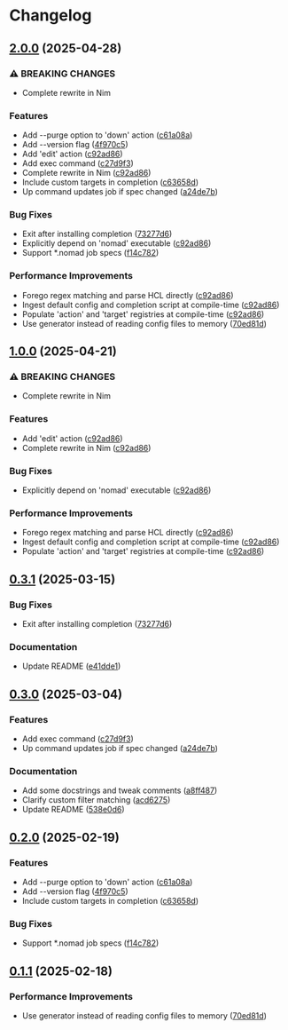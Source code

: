 # Changelog

## [2.0.0](https://github.com/cycneuramus/nmgr/compare/v1.0.0...v2.0.0) (2025-04-28)


### ⚠ BREAKING CHANGES

* Complete rewrite in Nim

### Features

* Add --purge option to 'down' action ([c61a08a](https://github.com/cycneuramus/nmgr/commit/c61a08a57e48f31dde597d4b745aa56761b0b840))
* Add --version flag ([4f970c5](https://github.com/cycneuramus/nmgr/commit/4f970c5df2658daedf93e82de63960d77cd7f7a6))
* Add 'edit' action ([c92ad86](https://github.com/cycneuramus/nmgr/commit/c92ad86078263dc912325bfc45953e551183a637))
* Add exec command ([c27d9f3](https://github.com/cycneuramus/nmgr/commit/c27d9f36e1e7b93e485e125b55d075e421fbb21b))
* Complete rewrite in Nim ([c92ad86](https://github.com/cycneuramus/nmgr/commit/c92ad86078263dc912325bfc45953e551183a637))
* Include custom targets in completion ([c63658d](https://github.com/cycneuramus/nmgr/commit/c63658d66a56277ff9b29b240f4d5ded2a8112f5))
* Up command updates job if spec changed ([a24de7b](https://github.com/cycneuramus/nmgr/commit/a24de7bafb1c584d9e147273a6227063a3174958))


### Bug Fixes

* Exit after installing completion ([73277d6](https://github.com/cycneuramus/nmgr/commit/73277d6b5e2943d7a0b23315c142e2c7f12f7d81))
* Explicitly depend on 'nomad' executable ([c92ad86](https://github.com/cycneuramus/nmgr/commit/c92ad86078263dc912325bfc45953e551183a637))
* Support *.nomad job specs ([f14c782](https://github.com/cycneuramus/nmgr/commit/f14c78291d005a198c91ad50a40892aa8cf4c384))


### Performance Improvements

* Forego regex matching and parse HCL directly ([c92ad86](https://github.com/cycneuramus/nmgr/commit/c92ad86078263dc912325bfc45953e551183a637))
* Ingest default config and completion script at compile-time ([c92ad86](https://github.com/cycneuramus/nmgr/commit/c92ad86078263dc912325bfc45953e551183a637))
* Populate 'action' and 'target' registries at compile-time ([c92ad86](https://github.com/cycneuramus/nmgr/commit/c92ad86078263dc912325bfc45953e551183a637))
* Use generator instead of reading config files to memory ([70ed81d](https://github.com/cycneuramus/nmgr/commit/70ed81d73bc4e2a7c1b4859a60918a18e8e86d08))

## [1.0.0](https://github.com/cycneuramus/nmgr/compare/v0.3.1...v1.0.0) (2025-04-21)


### ⚠ BREAKING CHANGES

* Complete rewrite in Nim

### Features

* Add 'edit' action ([c92ad86](https://github.com/cycneuramus/nmgr/commit/c92ad86078263dc912325bfc45953e551183a637))
* Complete rewrite in Nim ([c92ad86](https://github.com/cycneuramus/nmgr/commit/c92ad86078263dc912325bfc45953e551183a637))


### Bug Fixes

* Explicitly depend on 'nomad' executable ([c92ad86](https://github.com/cycneuramus/nmgr/commit/c92ad86078263dc912325bfc45953e551183a637))


### Performance Improvements

* Forego regex matching and parse HCL directly ([c92ad86](https://github.com/cycneuramus/nmgr/commit/c92ad86078263dc912325bfc45953e551183a637))
* Ingest default config and completion script at compile-time ([c92ad86](https://github.com/cycneuramus/nmgr/commit/c92ad86078263dc912325bfc45953e551183a637))
* Populate 'action' and 'target' registries at compile-time ([c92ad86](https://github.com/cycneuramus/nmgr/commit/c92ad86078263dc912325bfc45953e551183a637))

## [0.3.1](https://github.com/cycneuramus/nmgr/compare/v0.3.0...v0.3.1) (2025-03-15)


### Bug Fixes

* Exit after installing completion ([73277d6](https://github.com/cycneuramus/nmgr/commit/73277d6b5e2943d7a0b23315c142e2c7f12f7d81))


### Documentation

* Update README ([e41dde1](https://github.com/cycneuramus/nmgr/commit/e41dde102f1a39c5f9cf8cc3e6c619187ac7e3c6))

## [0.3.0](https://github.com/cycneuramus/nmgr/compare/v0.2.0...v0.3.0) (2025-03-04)


### Features

* Add exec command ([c27d9f3](https://github.com/cycneuramus/nmgr/commit/c27d9f36e1e7b93e485e125b55d075e421fbb21b))
* Up command updates job if spec changed ([a24de7b](https://github.com/cycneuramus/nmgr/commit/a24de7bafb1c584d9e147273a6227063a3174958))


### Documentation

* Add some docstrings and tweak comments ([a8ff487](https://github.com/cycneuramus/nmgr/commit/a8ff4870237dfa0f97b9c7181d349eb68e6c5f0d))
* Clarify custom filter matching ([acd6275](https://github.com/cycneuramus/nmgr/commit/acd6275aaeb76f6830501c5ba94b06da888a5351))
* Update README ([538e0d6](https://github.com/cycneuramus/nmgr/commit/538e0d63bdbb024a30a35a98310b74b14df282c1))

## [0.2.0](https://github.com/cycneuramus/nmgr/compare/v0.1.1...v0.2.0) (2025-02-19)


### Features

* Add --purge option to 'down' action ([c61a08a](https://github.com/cycneuramus/nmgr/commit/c61a08a57e48f31dde597d4b745aa56761b0b840))
* Add --version flag ([4f970c5](https://github.com/cycneuramus/nmgr/commit/4f970c5df2658daedf93e82de63960d77cd7f7a6))
* Include custom targets in completion ([c63658d](https://github.com/cycneuramus/nmgr/commit/c63658d66a56277ff9b29b240f4d5ded2a8112f5))


### Bug Fixes

* Support *.nomad job specs ([f14c782](https://github.com/cycneuramus/nmgr/commit/f14c78291d005a198c91ad50a40892aa8cf4c384))

## [0.1.1](https://github.com/cycneuramus/nmgr/compare/v0.1.0...v0.1.1) (2025-02-18)


### Performance Improvements

* Use generator instead of reading config files to memory ([70ed81d](https://github.com/cycneuramus/nmgr/commit/70ed81d73bc4e2a7c1b4859a60918a18e8e86d08))
